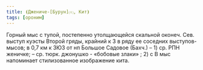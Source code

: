 ```yaml
---
title: ⦗Джениче-[Бурун]⒯, Кит⦘
tags: [ороним]
---
```


Горный мыс с тупой, постепенно утолщающейся скальной оконеч. Сев. выступ куэсты
Второй гряды, крайний к З в ряду ее соседних выступов-мысов; в 0,7 км к ЗЮЗ от
нп Большое Садовое (Бахч.) – 1) ср. РПН женичке; – ср. тюрк. джонушко - «бобовые
злаки» ; 2) с В мыс напоминает стилизованное изображение кита.
